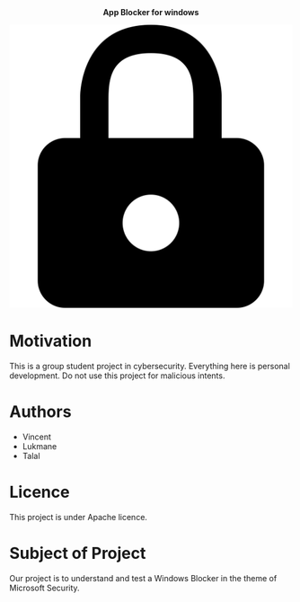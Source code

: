 <div align="center">
	<b>
  	App Blocker for windows
	</b>
</div>

![vector lock](public/lock.png) <!-- .element height="100px" width="px" -->

# Motivation

This is a group student project in cybersecurity. Everything here is personal development. Do not use this project for malicious intents.

# Authors

- Vincent
- Lukmane
- Talal

# Licence

This project is under Apache licence.

# Subject of Project
Our project is to understand and test a Windows Blocker in the theme of Microsoft Security.
